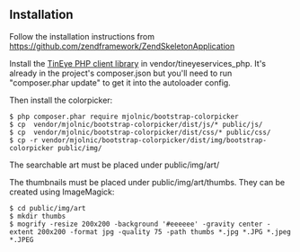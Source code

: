 
Installation
------------

Follow the installation instructions from https://github.com/zendframework/ZendSkeletonApplication

Install the [TinEye PHP  client library](https://services.tineye.com/developers/multicolorengine/libraries.html) in vendor/tineyeservices_php. It's already in the project's composer.json but you'll need to run "composer.phar update" to get it into the autoloader config.

Then install the colorpicker:
```
$ php composer.phar require mjolnic/bootstrap-colorpicker
$ cp  vendor/mjolnic/bootstrap-colorpicker/dist/js/* public/js/
$ cp  vendor/mjolnic/bootstrap-colorpicker/dist/css/* public/css/
$ cp -r vendor/mjolnic/bootstrap-colorpicker/dist/img/bootstrap-colorpicker public/img/
```

The searchable art must be placed under public/img/art/

The thumbnails must be placed under public/img/art/thumbs. They can be created using ImageMagick:
```
$ cd public/img/art
$ mkdir thumbs
$ mogrify -resize 200x200 -background '#eeeeee' -gravity center -extent 200x200 -format jpg -quality 75 -path thumbs *.jpg *.JPG *.jpeg *.JPEG
```






